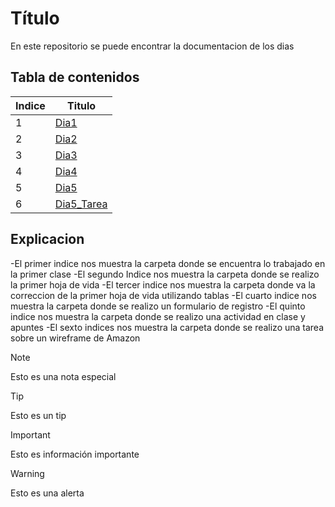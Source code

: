 # Título
En este repositorio se puede encontrar la documentacion de los dias 

## Tabla de contenidos
| Indice | Titulo  |
|--|--|
| 1 | [Dia1](Dia1) |
| 2 | [Dia2](Dia2) |
| 3 | [Dia3](Dia3) |
| 4 | [Dia4](Dia4) |
| 5 | [Dia5](Dia5) |
| 6 | [Dia5_Tarea](Dia5_Tarea) |



## Explicacion
-El primer indice nos muestra la carpeta donde se encuentra lo trabajado en la primer clase
-El segundo Indice nos muestra la carpeta donde se realizo la primer hoja de vida
-El tercer indice nos muestra la carpeta donde va la correccion de la primer hoja de vida utilizando tablas
-El cuarto indice nos muestra la carpeta donde se realizo un formulario de registro
-El quinto indice nos muestra la carpeta donde se realizo una actividad en clase y apuntes
-El sexto indices nos muestra la carpeta donde se realizo una tarea sobre un wireframe de Amazon


> [!NOTE]
>Esto es una nota especial

> [!TIP]
> Esto es un tip

> [!IMPORTANT]  
> Esto es información importante

> [!WARNING]  
> Esto es una alerta
